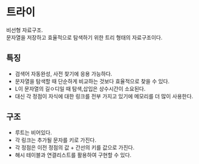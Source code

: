 # 트라이

비선형 자료구조.<br/>
문자열을 저장하고 효율적으로 탐색하기 위한 트리 형태의 자료구조이다.

## 특징

- 검색어 자동완성, 사전 찾기에 응용 가능하다.
- 문자열을 탐색할 때 단순하게 비교하는 것보다 효율적으로 찾을 수 있다.
- L이 문자열의 길ㅇ디일 때 탐색,삽입은 상수시간이 소요된다.
- 대신 각 정점이 자식에 대한 링크를 전부 가지고 있기에 메모리를 더 많이 사용한다.

## 구조

- 루트는 비어있다.
- 각 링크는 추가될 문자를 키로 가진다.
- 각 정점은 이전 정점의 값 + 간선의 키를 값으로 가진다.
- 해시 테이블과 연결리스트를 활용하여 구현할 수 있다.
